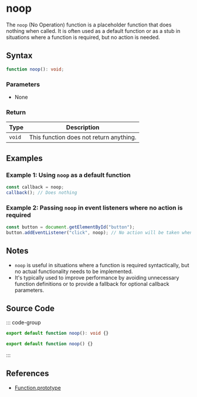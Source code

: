 # noop

The `noop` (No Operation) function is a placeholder function that does nothing when called. It is often used as a default function or as a stub in situations where a function is required, but no action is needed.

## Syntax

```typescript
function noop(): void;
```

### Parameters

- None

### Return

| Type   | Description              |
|--------|--------------------------|
| `void` | This function does not return anything. |

## Examples

### Example 1: Using `noop` as a default function

```typescript
const callback = noop;
callback(); // Does nothing
```

### Example 2: Passing `noop` in event listeners where no action is required

```typescript
const button = document.getElementById("button");
button.addEventListener("click", noop); // No action will be taken when the button is clicked
```

## Notes

- `noop` is useful in situations where a function is required syntactically, but no actual functionality needs to be implemented.
- It's typically used to improve performance by avoiding unnecessary function definitions or to provide a fallback for optional callback parameters.

## Source Code

::: code-group
```typescript
export default function noop(): void {}
```

```javascript
export default function noop() {}
```
:::

## References

- [Function.prototype](https://developer.mozilla.org/en-US/docs/Web/JavaScript/Reference/Global_Objects/Function)